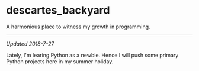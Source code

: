 # descartes_backyard
A harmonious place to witness my growth in programming.
___

_Updated 2018-7-27_

Lately, I'm learing Python as a newbie. Hence I will push some primary Python projects here in my summer holiday.

